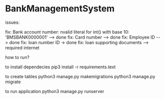 # BankManagementSystem
 
issues:
	
fix: Bank account number: nvalid literal for int() with base 10: 'BMSBANK0000001' --> done
fix: Card number --> done
fix: Employee ID --> done
fix: loan number ID -> done
fix: loan supporting documents --> required internet

how to run?

to install dependecies
pip3 install -r requirements.text

to create tables
python3 manage.py makemigrations
python3 manage.py migrate

to run application
python3 manage.py runserver

